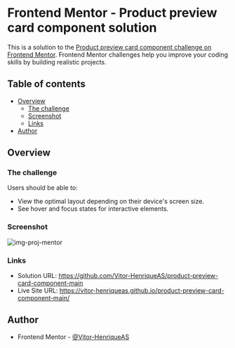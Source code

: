 # Frontend Mentor - Product preview card component solution

This is a solution to the [Product preview card component challenge on Frontend Mentor](https://www.frontendmentor.io/challenges/product-preview-card-component-GO7UmttRfa). Frontend Mentor challenges help you improve your coding skills by building realistic projects. 

## Table of contents

- [Overview](#overview)
  - [The challenge](#the-challenge)
  - [Screenshot](#screenshot)
  - [Links](#links)
- [Author](#author)

## Overview

### The challenge

Users should be able to:

- View the optimal layout depending on their device's screen size.
- See hover and focus states for interactive elements.

### Screenshot

![img-proj-mentor](https://user-images.githubusercontent.com/92743903/183180818-be8a9803-5d19-4d63-93b8-57a2eaf2be83.png)


### Links

- Solution URL: https://github.com/Vitor-HenriqueAS/product-preview-card-component-main
- Live Site URL: https://vitor-henriqueas.github.io/product-preview-card-component-main/


## Author

- Frontend Mentor - [@Vitor-HenriqueAS](https://www.frontendmentor.io/profile/Vitor-HenriqueAS)
